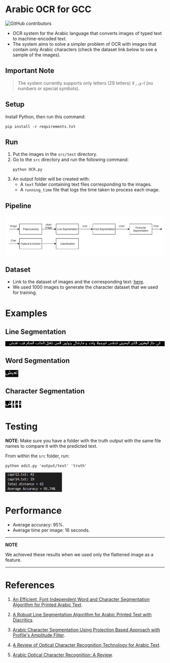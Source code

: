 # **Arabic OCR for GCC**

![GitHub contributors](https://img.shields.io/badge/contributions-open-green)

- OCR system for the Arabic language that converts images of typed text to machine-encoded text.<br>
- The system aims to solve a simpler problem of OCR with images that contain only Arabic characters (check the dataset link below to see a sample of the images).

## Important Note
> The system currently supports only letters (29 letters) ا-ى , لا (no numbers or special symbols).

## Setup

Install Python, then run this command:

```shell
pip install -r requirements.txt
```

## Run

1. Put the images in the `src/test` directory.
2. Go to the `src` directory and run the following command:
   ```shell
   python OCR.py
   ```
3. An output folder will be created with:
   - A `text` folder containing text files corresponding to the images.
   - A `running_time` file that logs the time taken to process each image.

## Pipeline

![Pipeline](./Figures/pipeline.PNG)

## Dataset

- Link to the dataset of images and the corresponding text: [here](https://drive.google.com/open?id=1Nbp9ZXLlWV3n8yRMwj2gjs_rE6qGZU01).
- We used 1000 images to generate the character dataset that we used for training.

# Examples

## Line Segmentation

![Line](./Figures/line.png)

## Word Segmentation

![Word](./Figures/word.png)

## Character Segmentation

![Character 4](./Figures/char4.png)
![Character 3](./Figures/char3.png)
![Character 2](./Figures/char2.png)
![Character 1](./Figures/char1.png)

# Testing

**NOTE**: Make sure you have a folder with the truth output with the same file names to compare it with the predicted text.

From within the `src` folder, run:

```shell
python edit.py 'output/text' 'truth'
```

![Test](./Figures/test.png)

# Performance

- Average accuracy: 95%.
- Average time per image: 16 seconds.

---

**NOTE**

We achieved these results when we used only the flattened image as a feature.

---

# References

1. [An Efficient, Font Independent Word and Character Segmentation Algorithm for Printed Arabic Text](https://www.researchgate.net/publication/335562626_An_Efficient_Font_Independent_Word_and_Character_Segmentation_Algorithm_for_Printed_Arabic_Text).

2. [A Robust Line Segmentation Algorithm for Arabic Printed Text with Diacritics](https://www.researchgate.net/publication/317876029_A_Robust_Line_Segmentation_Algorithm_for_Arabic_Printed_Text_with_Diacritics).

3. [Arabic Character Segmentation Using Projection Based Approach with Profile's Amplitude Filter](https://www.researchgate.net/publication/318205989_Arabic_Character_Segmentation_Using_Projection_Based_Approach_with_Profile's_Amplitude_Filter).

4. [A Review of Optical Character Recognition Technology for Arabic Text](https://www.researchgate.net/publication/331981078_A_Review_of_Optical_Character_Recognition_Technology_for_Arabic_Text).

5. [Arabic Optical Character Recognition: A Review](https://www.sciencedirect.com/science/article/abs/pii/S1877050919315971).
